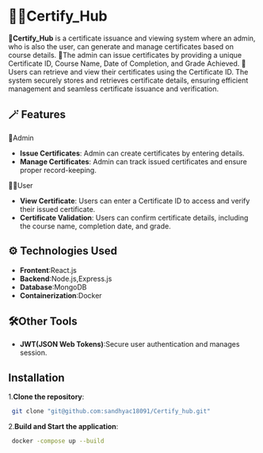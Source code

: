
# 👩‍🎓Certify_Hub

🥇**Certify_Hub** is a certificate issuance and viewing system where an admin, who is also the user, can generate and manage certificates based on course details. 🤵The admin can issue certificates by providing a unique Certificate ID, Course Name, Date of Completion, and Grade Achieved. 🤝 Users can retrieve and view their certificates using the Certificate ID. The system securely stores and retrieves certificate details, ensuring efficient management and seamless certificate issuance and verification.


## 🪄 Features
  🔐Admin

- **Issue Certificates**: Admin can create certificates by entering details.
- **Manage Certificates**: Admin can track issued certificates and ensure proper record-keeping.



 🙍‍♀️User

 - **View Certificate**: Users can enter a Certificate ID to access and verify their issued certificate.
- **Certificate Validation**: Users can confirm certificate details, including the course name, completion date, and grade.

## ⚙️ Technologies Used

 - **Frontent**:React.js
- **Backend**:Node.js,Express.js
-  **Database**:MongoDB
-  **Containerization**:Docker


## 🛠️Other Tools


- **JWT(JSON Web Tokens)**:Secure user authentication and manages session.
##  Installation

1.**Clone the repository**:

```bash
 git clone "git@github.com:sandhyac18091/Certify_hub.git"
```
2.**Build and Start the application**:
```bash
 docker -compose up --build
```
    
